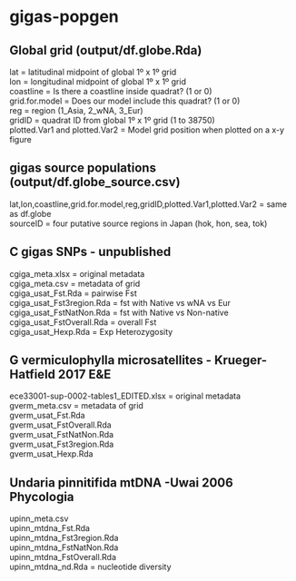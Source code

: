 # gigas-popgen

## Global grid (output/df.globe.Rda)  
lat = latitudinal midpoint of global 1º x 1º grid  
lon = longitudinal midpoint of global 1º x 1º grid  
coastline = Is there a coastline inside quadrat? (1 or 0)  
grid.for.model = Does our model include this quadrat? (1 or 0)  
reg = region (1_Asia, 2_wNA, 3_Eur)  
gridID = quadrat ID from global 1º x 1º grid (1 to 38750)  
plotted.Var1 and plotted.Var2 = Model grid position when plotted on a x-y figure    

## gigas source populations  (output/df.globe_source.csv)  
lat,lon,coastline,grid.for.model,reg,gridID,plotted.Var1,plotted.Var2 = same as df.globe  
sourceID = four putative source regions in Japan (hok, hon, sea, tok)  

## C gigas SNPs - unpublished  
cgiga_meta.xlsx = original metadata  
cgiga_meta.csv = metadata of grid  
cgiga_usat_Fst.Rda = pairwise Fst  
cgiga_usat_Fst3region.Rda = fst with Native vs wNA vs Eur  
cgiga_usat_FstNatNon.Rda = fst with Native vs Non-native  
cgiga_usat_FstOverall.Rda = overall Fst    
cgiga_usat_Hexp.Rda = Exp Heterozygosity  

## G vermiculophylla microsatellites - Krueger-Hatfield 2017 E&E
ece33001-sup-0002-tables1_EDITED.xlsx = original metadata  
gverm_meta.csv = metadata of grid  
gverm_usat_Fst.Rda  
gverm_usat_FstOverall.Rda  
gverm_usat_FstNatNon.Rda  
gverm_usat_Fst3region.Rda  
gverm_usat_Hexp.Rda  

## Undaria pinnitifida mtDNA  -Uwai 2006 Phycologia  
upinn_meta.csv  
upinn_mtdna_Fst.Rda  
upinn_mtdna_Fst3region.Rda  
upinn_mtdna_FstNatNon.Rda  
upinn_mtdna_FstOverall.Rda  
upinn_mtdna_nd.Rda = nucleotide diversity    


